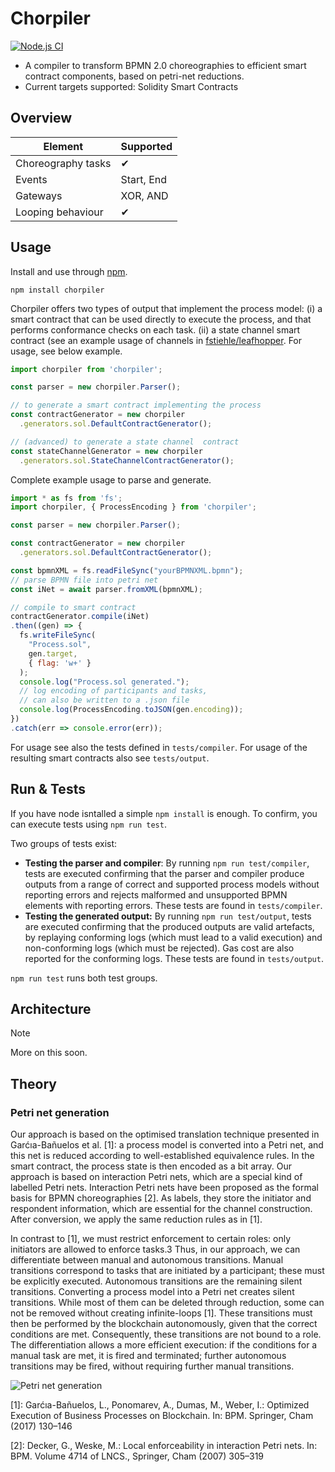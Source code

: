 # Chorpiler
[![Node.js CI](https://github.com/fstiehle/chorpiler/actions/workflows/node.js.yml/badge.svg)](https://github.com/fstiehle/chorpiler/actions/workflows/node.js.yml)
- A compiler to transform BPMN 2.0 choreographies to efficient smart contract components, based on petri-net reductions.
- Current targets supported: Solidity Smart Contracts

## Overview

| Element            | Supported  |
|--------------------|------------|
| Choreography tasks | ✔          |
| Events             | Start, End |
| Gateways           | XOR, AND   |
| Looping behaviour  | ✔          |

## Usage

Install and use through [npm](https://www.npmjs.com/package/chorpiler).

```
npm install chorpiler
```

Chorpiler offers two types of output that implement the process model: 
(i) a smart contract that can be used directly to execute the process, and that performs conformance checks on each task.
(ii) a state channel smart contract (see an example usage of channels in [fstiehle/leafhopper](https://www.github.com/fstiehle/leafhopper). For usage, see below example.

```js
import chorpiler from 'chorpiler';

const parser = new chorpiler.Parser();

// to generate a smart contract implementing the process
const contractGenerator = new chorpiler
  .generators.sol.DefaultContractGenerator();

// (advanced) to generate a state channel  contract
const stateChannelGenerator = new chorpiler
  .generators.sol.StateChannelContractGenerator();
```

Complete example usage to parse and generate. 
```js
import * as fs from 'fs';
import chorpiler, { ProcessEncoding } from 'chorpiler';

const parser = new chorpiler.Parser();

const contractGenerator = new chorpiler
  .generators.sol.DefaultContractGenerator();

const bpmnXML = fs.readFileSync("yourBPMNXML.bpmn");   
// parse BPMN file into petri net
const iNet = await parser.fromXML(bpmnXML);

// compile to smart contract
contractGenerator.compile(iNet)
.then((gen) => {
  fs.writeFileSync(
    "Process.sol", 
    gen.target, 
    { flag: 'w+' }
  );
  console.log("Process.sol generated.");
  // log encoding of participants and tasks, 
  // can also be written to a .json file
  console.log(ProcessEncoding.toJSON(gen.encoding));
})
.catch(err => console.error(err));
```

For usage see also the tests defined in `tests/compiler`. For usage of the resulting smart contracts also see `tests/output`.

## Run & Tests

If you have node isntalled a simple `npm install` is enough. To confirm, you can execute tests using `npm run test`. 

Two groups of tests exist:
- **Testing the parser and compiler**: By running `npm run test/compiler`, tests are executed confirming that the parser and compiler produce outputs from a range of correct and supported process models without reporting errors and rejects malformed and unsupported BPMN elements with reporting errors. These tests are found in `tests/compiler`.
- **Testing the generated output:** By running `npm run test/output`, tests are executed confirming that the produced outputs are valid artefacts, by replaying conforming logs (which must lead to a valid execution) and non-conforming logs (which must be rejected). Gas cost are also reported for the conforming logs. These tests are found in `tests/output`.

`npm run test` runs both test groups.

## Architecture
> [!NOTE]
> More on this soon.

## Theory

### Petri net generation

Our approach is based on the optimised translation technique presented in Garćıa-Bañuelos et al. [1]: a process model is converted into a Petri net, and
this net is reduced according to well-established equivalence rules. In the smart contract, the process state is then encoded as a bit array. Our approach is based on interaction Petri nets, which are a special kind of labelled Petri nets. Interaction Petri nets have been proposed as the formal basis for BPMN choreographies [2]. As labels, they store the initiator and respondent information, which are essential for the channel construction. After conversion, we apply the same reduction rules as in [1]. 

In contrast to [1], we must restrict enforcement to certain roles: only initiators are allowed to enforce tasks.3 Thus, in our approach, we can differentiate between manual and autonomous transitions. Manual transitions correspond to tasks that are initiated by a participant; these must be explicitly executed. Autonomous transitions are the remaining silent transitions. Converting a process model into a Petri net creates silent transitions. While most of them can be deleted through reduction, some can not be removed without creating infinite-loops [1]. These transitions must then be performed by the blockchain autonomously, given that the correct conditions are met. Consequently, these transitions are not bound to a role. The differentiation allows a more efficient execution: if the conditions for a manual task are met, it is fired and terminated; further autonomous transitions may be fired, without requiring further manual transitions.

![Petri net generation](https://github.com/fstiehle/chorpiler/blob/main/docs/figs/transformation.svg)

[1]: Garćıa-Bañuelos, L., Ponomarev, A., Dumas, M., Weber, I.: Optimized Execution
of Business Processes on Blockchain. In: BPM. Springer, Cham (2017) 130–146

[2]: Decker, G., Weske, M.: Local enforceability in interaction Petri nets. In: BPM.
Volume 4714 of LNCS., Springer, Cham (2007) 305–319

